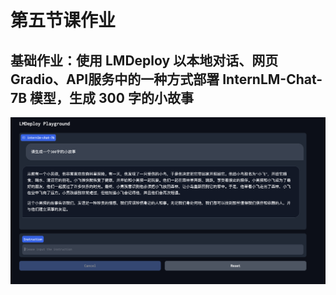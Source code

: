 # 第五节课作业
## 基础作业：使用 LMDeploy 以本地对话、网页Gradio、API服务中的一种方式部署 InternLM-Chat-7B 模型，生成 300 字的小故事

![](1.png)
